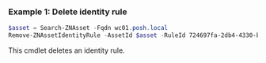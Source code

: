 ### Example 1: Delete identity rule
```powershell
$asset = Search-ZNAsset -Fqdn wc01.posh.local
Remove-ZNAssetIdentityRule -AssetId $asset -RuleId 724697fa-2db4-4330-b3f0-b157d2e23da3

```

This cmdlet deletes an identity rule.